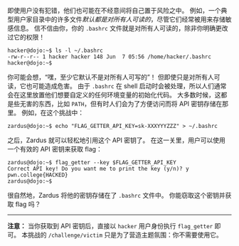 即使用户没有犯错，他们也可能在不经意间将自己置于风险之中。
例如，一个典型用户家目录中的许多文件*默认都是对所有人可读的*，尽管它们经常被用来存储敏感信息。
信不信由你，你的 `.bashrc` 文件就是对所有人可读的，除非你明确更改过它的权限！

```console
hacker@dojo:~$ ls -l ~/.bashrc
-rw-r--r-- 1 hacker hacker 148 Jun  7 05:56 /home/hacker/.bashrc
hacker@dojo:~$
```

你可能会想，“嘿，至少它默认不是对所有人可写的”！
但即使只是对所有人可读，它也可能造成危害。
由于 `.bashrc` 在 shell 启动时会被处理，所以人们通常会在这里放置他们想要自定义的任何环境变量的初始化代码。
大多数时候，这都是些无害的东西，比如 `PATH`，但有时人们会为了方便访问而将 API 密钥存储在那里。
例如，在这个挑战中：

```
zardus@dojo:~$ echo "FLAG_GETTER_API_KEY=sk-XXXYYYZZZ" > ~/.bashrc
```

之后，Zardus 就可以轻松地引用这个 API 密钥了。
在这一关里，用户可以使用一个有效的 API 密钥来获取 flag：

```
zardus@dojo:~$ flag_getter --key $FLAG_GETTER_API_KEY
Correct API key! Do you want me to print the key (y/n)? y
pwn.college{HACKED}
zardus@dojo:~$
```

很自然地，Zardus 将他的密钥存储在了 `.bashrc` 文件中。
你能窃取这个密钥并获取 flag 吗？

----
**注意：**
当你获取到 API 密钥后，直接以 `hacker` 用户身份执行 `flag_getter` 即可。
本挑战的 `/challenge/victim` 只是为了营造主题氛围：你不需要使用它。
